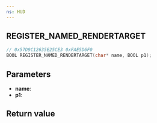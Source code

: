 ```yaml
---
ns: HUD
---
```

## REGISTER_NAMED_RENDERTARGET

```c
// 0x57D9C12635E25CE3 0xFAE5D6F0
BOOL REGISTER_NAMED_RENDERTARGET(char* name, BOOL p1);
```


## Parameters
* **name**: 
* **p1**: 

## Return value
